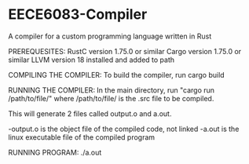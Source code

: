 # EECE6083-Compiler
A compiler for a custom programming language written in Rust

PREREQUESITES:
RustC version 1.75.0 or similar
Cargo version 1.75.0 or similar
LLVM version 18 installed and added to path

COMPILING THE COMPILER:
To build the compiler, run cargo build

RUNNING THE COMPILER:
In the main directory, run "cargo run /path/to/file/" where /path/to/file/ is the .src file to be compiled.

This will generate 2 files called output.o and a.out.

-output.o is the object file of the compiled code, not linked
-a.out is the linux executable file of the compiled program

RUNNING PROGRAM:
./a.out
